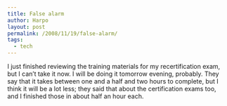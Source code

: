 ```yaml
---
title: False alarm
author: Harpo
layout: post
permalink: /2008/11/19/false-alarm/
tags:
  - tech
---
```

I just finished reviewing the training materials for my recertification exam, but I can&#8217;t take it now. I will be doing it tomorrow evening, probably. They say that it takes between one and a half and two hours to complete, but I think it will be a lot less; they said that about the certification exams too, and I finished those in about half an hour each.
